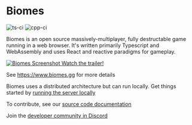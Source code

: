 # Biomes
![ts-ci](https://github.com/ill-inc/biomes/actions/workflows/ts-ci.yml/badge.svg)
![cpp-ci](https://github.com/ill-inc/biomes/actions/workflows/cpp-ci.yml/badge.svg)

Biomes is an open source massively-multiplayer, fully destructable game running in a web browser. It's written primarily Typescript and WebAssembly and uses React and reactive paradigms for gameplay. 

[![Biomes Screenshot](docs/assets/images/biomes-ss.png) Watch the trailer!](https://www.youtube.com/watch?v=vPHEtewFm3M)

See https://www.biomes.gg for more details

Biomes uses a distributed architecture but can run locally. Get things started by [running the server locally](docs/runningLocally.md)

To contribute, see our [source code documentation](https://ill-inc.github.io/biomes)

Join the [developer community in Discord](https://www.discord.com/biomes)
